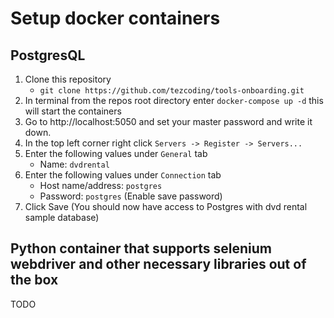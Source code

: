 # Setup docker containers

## PostgresQL
1. Clone this repository
    -  `git clone https://github.com/tezcoding/tools-onboarding.git`
2. In terminal from the repos root directory enter `docker-compose up -d` this will start the containers
3. Go to http://localhost:5050 and set your master password and write it down.
4. In the top left corner right click `Servers -> Register -> Servers...`
5. Enter the following values under `General` tab
    - Name: `dvdrental`
6. Enter the following values under `Connection` tab
    - Host name/address: `postgres`
    - Password: `postgres` (Enable save password)
7. Click Save (You should now have access to Postgres with dvd rental sample database)

## Python container that supports selenium webdriver and other necessary libraries out of the box
TODO